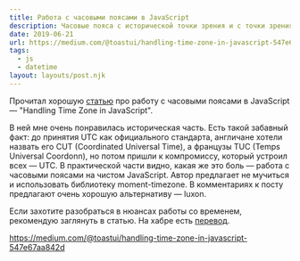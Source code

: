 ```yaml
---
title: Работа с часовыми поясами в JavaScript
description: Часовые пояса с исторической точки зрения и с точки зрения разработчика
date: 2019-06-21
url: https://medium.com/@toastui/handling-time-zone-in-javascript-547e67aa842d
tags:
  - js
  - datetime
layout: layouts/post.njk
---
```

Прочитал хорошую [статью](https://medium.com/@toastui/handling-time-zone-in-javascript-547e67aa842d) про работу с часовыми поясами в JavaScript — "Handling Time Zone in JavaScript".

В ней мне очень понравилась историческая часть. Есть такой забавный факт: до принятия UTC как официального стандарта, англичане хотели назвать его CUT (Coordinated Universal Time), а французы TUC (Temps Universal Coordonn), но потом пришли к компромиссу, который устроил всех — UTC. В практической части видно, какая же это боль — работа с часовыми поясами на чистом JavaScript. Автор предлагает не мучиться и использовать библиотеку moment-timezone. В комментариях к посту предлагают очень хорошую альтернативу — luxon.

Если захотите разобраться в нюансах работы со временем, рекомендую заглянуть в статью. На хабре есть [перевод](https://habr.com/ru/company/mailru/blog/438286/).

https://medium.com/@toastui/handling-time-zone-in-javascript-547e67aa842d
